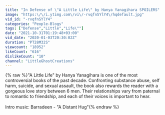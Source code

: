```yaml
---
title: "In Defense of \"A Little Life\" by Hanya Yanagihara SPOILERS"
image: "https:\/\/i.ytimg.com\/vi\/-rvqfnSYlY4\/hqdefault.jpg"
vid_id: "-rvqfnSYlY4"
categories: "People-Blogs"
tags: ["Defense","Little","Life\""]
date: "2021-10-31T01:19:48+03:00"
vid_date: "2020-01-03T20:30:02Z"
duration: "PT28M32S"
viewcount: "18952"
likeCount: "616"
dislikeCount: "10"
channel: "LittleGhostCreations"
---
```

{% raw %}&quot;A Little Life&quot; by Hanya Yanagihara is one of the most controversial books of the past decade. Confronting substance abuse, self harm, suicide, and sexual assault, the book also rewards the reader with a gorgeous love story between 6 men. Their relationships vary from paternal to romantic to friendship, and each of their voices is important to hear.<br /><br />Intro music: Barradeen - &quot;A Distant Hug&quot;{% endraw %}
